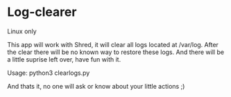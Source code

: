 # Log-clearer

Linux only

This app will work with Shred, 
it will clear all logs located at /var/log.
After the clear there will be no known way to restore these logs.
And there will be a little suprise left over, have fun with it.


Usage:
python3 clearlogs.py

And thats it, no one will ask or know about your little actions ;)
